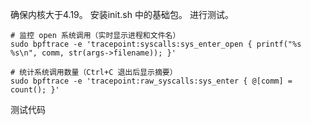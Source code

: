 确保内核大于4.19。
安装init.sh 中的基础包。
进行测试。

```
# 监控 open 系统调用（实时显示进程和文件名）
sudo bpftrace -e 'tracepoint:syscalls:sys_enter_open { printf("%s %s\n", comm, str(args->filename)); }'

# 统计系统调用数量（Ctrl+C 退出后显示摘要）
sudo bpftrace -e 'tracepoint:raw_syscalls:sys_enter { @[comm] = count(); }'
```
测试代码
